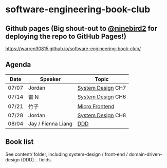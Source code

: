 # software-engineering-book-club

## Github pages (Big shout-out to [@ninebird2](https://github.com/ninebird2) for deploying the repo to GitHub Pages!)

<https://warren30815.github.io/software-engineering-book-club/>

## Agenda

[System Design]: ./content/system-design/system-design-interview-alex-xu-volume1/README.md
[DDD]: ./content/domain-driven-design/domain-modeling-made-functional/README.md
[Micro Frontend]: ./content/front-end/micro-frontend/README.md

| Date  | Speaker            | Topic               |
|-------|--------------------|---------------------|
| 07/07 | Jordan             | [System Design] CH7 |
| 07/14 | 雷 N               | [System Design] CH6 |
| 07/21 | 竹子               | [Micro Frontend]    |
| 07/28 | Jordan             | [System Design] CH8 |
| 08/04 | Jay / Fienna Liang | [DDD]               |

## Book list

See content/ folder, including system-design / front-end / domain-driven-design (DDD)... fields.
